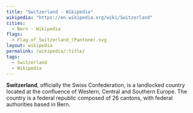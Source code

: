 ```yaml
---
title: "Switzerland - Wikipedia"
wikipedia: "https://en.wikipedia.org/wiki/Switzerland"
cities:
  - Bern - Wikipedia
flags:
  - Flag_of_Switzerland_(Pantone).svg
layout: wikipedia
permalink: /wikipedia/:title/
tags:
  - Switzerland
  - Wikipedia
---
```

**Switzerland**, officially the Swiss Confederation, is a landlocked country located at the confluence of Western, Central and Southern Europe. The country is a federal republic composed of 26 cantons, with federal authorities based in Bern.